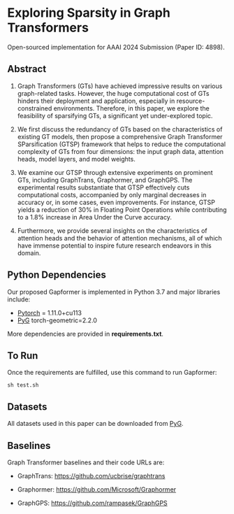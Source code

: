 <h1> Exploring Sparsity in Graph Transformers </h1>

Open-sourced implementation for AAAI 2024 Submission (Paper ID: 4898).


<h2> Abstract </h2>

1. Graph Transformers (GTs) have achieved impressive results on various graph-related tasks. However, the huge computational cost of GTs hinders their deployment and application, especially in resource-constrained environments. Therefore, in this paper, we explore the feasibility of sparsifying GTs, a significant yet under-explored topic.

2. We first discuss the redundancy of GTs based on the characteristics of existing GT models, then propose a comprehensive Graph Transformer SParsification (GTSP) framework that helps to reduce the computational complexity of GTs from four dimensions: the input graph data, attention heads, model layers, and model weights.

3. We examine our GTSP through extensive experiments on prominent GTs, including GraphTrans, Graphormer, and GraphGPS. The experimental results substantiate that GTSP effectively cuts computational costs, accompanied by only marginal decreases in accuracy or, in some cases, even improvements. For instance, GTSP yields a reduction of 30% in Floating Point Operations while contributing to a 1.8% increase in Area Under the Curve accuracy.

4. Furthermore, we provide several insights on the characteristics of attention heads and the behavior of attention mechanisms, all of which have immense potential to inspire future research endeavors in this domain.



<h2> Python Dependencies </h2>

Our proposed Gapformer is implemented in Python 3.7 and major libraries include:

* [Pytorch](https://pytorch.org/) = 1.11.0+cu113
* [PyG](https://pytorch-geometric.readthedocs.io/en/latest/) torch-geometric=2.2.0

More dependencies are provided in **requirements.txt**.

<h2> To Run </h2>

Once the requirements are fulfilled, use this command to run Gapformer:

`sh test.sh`

<h2> Datasets </h2>

All datasets used in this paper can be downloaded from [PyG](https://pytorch-geometric.readthedocs.io/en/latest/modules/datasets.html).

<h2> Baselines </h2>


Graph Transformer baselines and their code URLs are:

* GraphTrans: https://github.com/ucbrise/graphtrans

* Graphormer: https://github.com/Microsoft/Graphormer

* GraphGPS: https://github.com/rampasek/GraphGPS



